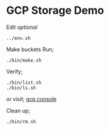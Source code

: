 # GCP Storage Demo

Edit _optional_
```
../env.sh
```

Make buckets
Run;
```
./bin/make.sh
```

Verify;
```
./bin/list.sh
./bin/ls.sh
```

or visit;
[gcp console](https://console.cloud.google.com/storage/browser)

Clean up;
```
./bin/rm.sh
```